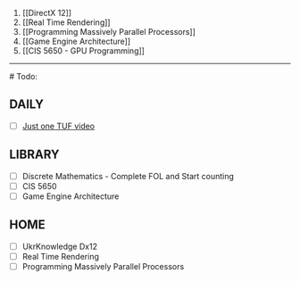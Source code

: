 1. [[DirectX 12]]
2. [[Real Time Rendering]]
3. [[Programming Massively Parallel Processors]]
4. [[Game Engine Architecture]]
5. [[CIS 5650 - GPU Programming]]

<hr>
# Todo:

## DAILY
- [ ] [Just one TUF video]() 
## LIBRARY
- [ ] Discrete Mathematics - Complete FOL and Start counting
- [ ] CIS 5650
- [ ] Game Engine Architecture
## HOME
- [ ] UkrKnowledge Dx12 
- [ ] Real Time Rendering
- [ ] Programming Massively Parallel Processors